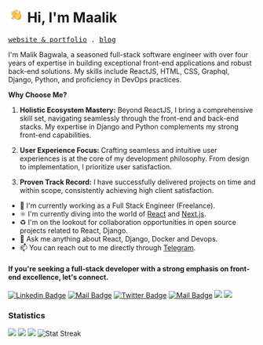 ﻿<h1 class="flex"><img src="./wave.gif" width="32" />&nbsp;Hi, I'm Maalik</h1>

<p align="left">
  <samp>
    <a href="https://maalik.dev" target='_blank'>website & portfolio</a> .
    <a href="https://medium.com/@maalik" target='_blank'>blog</a> 
  </samp>
</p>

I'm Malik Bagwala, a seasoned full-stack software engineer with over four years of expertise in building exceptional front-end applications and robust back-end solutions. My skills include ReactJS, HTML, CSS, Graphql, Django, Python, and proficiency in DevOps practices.

**Why Choose Me?**

1. **Holistic Ecosystem Mastery:** Beyond ReactJS, I bring a comprehensive skill set, navigating seamlessly through the front-end and back-end stacks. My expertise in Django and Python complements my strong front-end capabilities.

2. **User Experience Focus:** Crafting seamless and intuitive user experiences is at the core of my development philosophy. From design to implementation, I prioritize user satisfaction.

3. **Proven Track Record:** I have successfully delivered projects on time and within scope, consistently achieving high client satisfaction.

- 🏢 I'm currently working as a Full Stack Engineer (Freelance).
- ⚛️ I'm currently diving into the world of [React](https://reactjs.org) and [Next.js](https://nextjs.org).
- ♻️ I'm on the lookout for collaboration opportunities in open source projects related to React, Django.
- 💬 Ask me anything about React, Django, Docker and Devops.
- 📫 You can reach out to me directly through [Telegram](https://t.me/maalikb).

#### If you're seeking a full-stack developer with a strong emphasis on front-end excellence, let's connect.

[![Linkedin Badge](https://img.shields.io/badge/-Malik%20Bagwala-0e76a8?style=flat&labelColor=0e76a8&logo=linkedin&logoColor=white)](https://www.linkedin.com/in/malikbagwala/)
[![Mail Badge](https://img.shields.io/badge/-@MalikBagwala-e2432a?style=flat&labelColor=e2432a&logo=gitlab&logoColor=white)](https://gitlab.com/MalikBagwala)
[![Twitter Badge](https://img.shields.io/badge/-@MalikBagwala-1ca0f1?style=flat&labelColor=1ca0f1&logo=twitter&logoColor=white&link=https://twitter.com/MalikBagwala)](https://twitter.com/MalikBagwala)
[![Mail Badge](https://img.shields.io/badge/-hello@maalik.dev-c0392b?style=flat&labelColor=c0392b&logo=gmail&logoColor=white)](mailto:hello@maalik.dev)
[![](https://komarev.com/ghpvc/?username=MalikBagwala&color=blue&label=Profile%20Views)](https://github.com/MalikBagwala/MalikBagwala)
[![](https://img.shields.io/github/followers/MalikBagwala?label=GitHub%20Followers)](https://github.com/MalikBagwala?tab=followers)
<br />

### Statistics

<span><img height="150"  src="https://github-readme-stats.vercel.app/api/top-langs/?username=MalikBagwala&layout=compact&theme=shades-of-purple&hide=php&langs_count=6" /></span>
<span><a href="https://wakatime.com/@MalikBagwala"><img height="150" src="https://github-readme-stats.vercel.app/api/wakatime?username=MalikBagwala&layout=compact&theme=shades-of-purple&langs_count=6" /></a></span>
<span><a href="https://github.com/MalikBagwala?tab=repositories&q=&type=&language=&sort=stargazers"><img height="150" src="https://github-readme-stats.vercel.app/api?username=MalikBagwala&show_icons=true&theme=shades-of-purple&count_private=true&hide=contribs" /></a></span>
<span><img src="https://github-readme-streak-stats.herokuapp.com/?user=MalikBagwala&theme=shades-of-purple" height="150" alt="Stat Streak" /></span>
